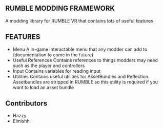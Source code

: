 ## RUMBLE MODDING FRAMEWORK
A modding library for RUMBLE VR that contains lots of useful features

## FEATURES
- Menu
A in-game interactable menu that any modder can add to
(documentation to come in the future)
- Useful References
Contains references to things modders may need such as the player and controllers
- Input
Contains variables for reading input
- Utilities
Contains useful utilities for AssetBundles and Reflection. Assetbundles are stripped in RUMBLE so this utility is required if you want to load an asset bundle

## Contributors
- Hazzy
- Elmishh
